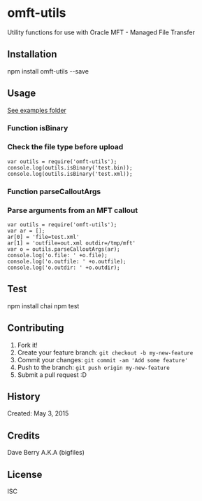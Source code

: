 
# omft-utils

Utility functions for use with Oracle MFT - Managed File Transfer

## Installation

npm install omft-utils --save

## Usage

[See examples folder](examples)

### Function isBinary
### Check the file type before upload

    var outils = require('omft-utils');
    console.log(outils.isBinary('test.bin));
    console.log(outils.isBinary('test.xml));

### Function parseCalloutArgs
### Parse arguments from an MFT callout

    var outils = require('omft-utils');
    var ar = [];
    ar[0] = 'file=test.xml'
    ar[1] = 'outfile=out.xml outdir=/tmp/mft'
    var o = outils.parseCalloutArgs(ar);
    console.log('o.file: ' +o.file);
    console.log('o.outfile: ' +o.outfile);
    console.log('o.outdir: ' +o.outdir);

## Test

npm install chai
npm test

## Contributing

1. Fork it!
2. Create your feature branch: `git checkout -b my-new-feature`
3. Commit your changes: `git commit -am 'Add some feature'`
4. Push to the branch: `git push origin my-new-feature`
5. Submit a pull request :D

## History

Created: May 3, 2015

## Credits

Dave Berry A.K.A (bigfiles)

## License

ISC

